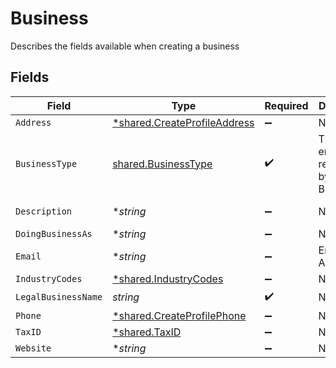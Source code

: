# Business

Describes the fields available when creating a business


## Fields

| Field                                                                              | Type                                                                               | Required                                                                           | Description                                                                        | Example                                                                            |
| ---------------------------------------------------------------------------------- | ---------------------------------------------------------------------------------- | ---------------------------------------------------------------------------------- | ---------------------------------------------------------------------------------- | ---------------------------------------------------------------------------------- |
| `Address`                                                                          | [*shared.CreateProfileAddress](../../../pkg/models/shared/createprofileaddress.md) | :heavy_minus_sign:                                                                 | N/A                                                                                |                                                                                    |
| `BusinessType`                                                                     | [shared.BusinessType](../../../pkg/models/shared/businesstype.md)                  | :heavy_check_mark:                                                                 | The type of entity represented by this Business                                    | llc                                                                                |
| `Description`                                                                      | **string*                                                                          | :heavy_minus_sign:                                                                 | N/A                                                                                | Local fitness center paying out instructors                                        |
| `DoingBusinessAs`                                                                  | **string*                                                                          | :heavy_minus_sign:                                                                 | N/A                                                                                | Whole Body Fitness                                                                 |
| `Email`                                                                            | **string*                                                                          | :heavy_minus_sign:                                                                 | Email Address                                                                      | amanda@classbooker.dev                                                             |
| `IndustryCodes`                                                                    | [*shared.IndustryCodes](../../../pkg/models/shared/industrycodes.md)               | :heavy_minus_sign:                                                                 | N/A                                                                                |                                                                                    |
| `LegalBusinessName`                                                                | *string*                                                                           | :heavy_check_mark:                                                                 | N/A                                                                                | Whole Body Fitness LLC                                                             |
| `Phone`                                                                            | [*shared.CreateProfilePhone](../../../pkg/models/shared/createprofilephone.md)     | :heavy_minus_sign:                                                                 | N/A                                                                                |                                                                                    |
| `TaxID`                                                                            | [*shared.TaxID](../../../pkg/models/shared/taxid.md)                               | :heavy_minus_sign:                                                                 | N/A                                                                                |                                                                                    |
| `Website`                                                                          | **string*                                                                          | :heavy_minus_sign:                                                                 | N/A                                                                                | www.wholebodyfitnessgym.com                                                        |